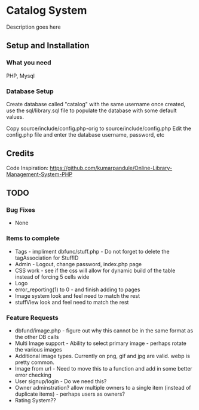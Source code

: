 
# Catalog System
Description goes here 

## Setup and Installation

### What you need
 PHP, Mysql

### Database Setup
Create database called "catalog" with the same username
once created, use the sql/library.sql file to populate the database with some default values.

Copy source/include/config.php-orig to source/include/config.php
Edit the config.php file and enter the database username, password, etc



## Credits
Code Inspiration:
https://github.com/kumarpandule/Online-Library-Management-System-PHP


## TODO 

### Bug Fixes
- None

### Items to complete
- Tags - impliment
    dbfunc/stuff.php - Do not forget to delete the tagAssociation for StuffID
- Admin - Logout, change password, index.php page
- CSS work - see if the css will allow for dynamic build of the table instead of forcing 5 cells wide
- Logo
- error_reporting(1) to 0 - and finish adding to pages
- Image system look and feel need to match the rest
- stuffView look and feel need to match the rest

### Feature Requests
- dbfund/image.php - figure out why this cannot be in the same format as the other DB calls
- Multi Image support - Ability to select primary image - perhaps rotate the various images
- Additional image types. Currently on png, gif and jpg are valid.  webp is pretty common.
- Image from url - Need to move this to a function and add in some better error checking
- User signup/login - Do we need this?
- Owner adminstration? allow multiple owners to a single item (instead of duplicate items) - perhaps users as owners?
- Rating System??
